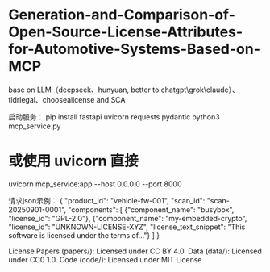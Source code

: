 # Generation-and-Comparison-of-Open-Source-License-Attributes-for-Automotive-Systems-Based-on-MCP
base on LLM（deepseek、hunyuan, better to chatgpt\grok\claude）、tldrlegal、choosealicense and SCA

启动服务：
pip install fastapi uvicorn requests pydantic
python3 mcp_service.py
# 或使用 uvicorn 直接
uvicorn mcp_service:app --host 0.0.0.0 --port 8000

请求json示例：
{
  "product_id": "vehicle-fw-001",
  "scan_id": "scan-20250901-0001",
  "components": [
    {"component_name": "busybox", "license_id": "GPL-2.0"},
    {"component_name": "my-embedded-crypto", "license_id": "UNKNOWN-LICENSE-XYZ", "license_text_snippet": "This software is licensed under the terms of..."}
  ]
}

License
Papers (papers/): Licensed under CC BY 4.0.
Data (data/): Licensed under CC0 1.0.
Code (code/): Licensed under MIT License
